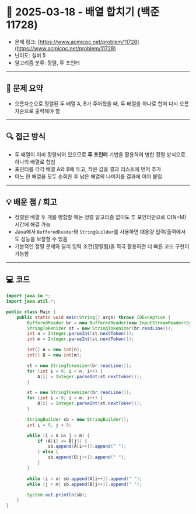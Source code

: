 # 📅 2025-03-18 - 배열 합치기 (백준 11728)

<!-- 문제 링크 -->
- 문제 링크: [https://www.acmicpc.net/problem/11728](https://www.acmicpc.net/problem/11728)
- 난이도: 실버 5
- 알고리즘 분류: 정렬, 투 포인터

---

## 📌 문제 요약

- 오름차순으로 정렬된 두 배열 A, B가 주어졌을 때, 두 배열을 하나로 합쳐 다시 오름차순으로 출력해야 함

---

## 🔍 접근 방식

- 두 배열이 이미 정렬되어 있으므로 **투 포인터** 기법을 활용하여 병합 정렬 방식으로 하나의 배열로 합침
- 포인터를 각각 배열 A와 B에 두고, 작은 값을 결과 리스트에 먼저 추가
- 어느 한 배열을 모두 순회한 후 남은 배열의 나머지를 결과에 이어 붙임

---

## 💡 배운 점 / 회고

- 정렬된 배열 두 개를 병합할 때는 정렬 알고리즘 없이도 투 포인터만으로 O(N+M) 시간에 해결 가능
- Java에서 `BufferedReader`와 `StringBuilder`를 사용하면 대용량 입력/출력에서도 성능을 보장할 수 있음
- 기본적인 정렬 문제와 달리 입력 조건(정렬됨)을 적극 활용하면 더 빠른 코드 구현이 가능함

---

## 💻 코드

```java
import java.io.*;
import java.util.*;

public class Main {
    public static void main(String[] args) throws IOException {
        BufferedReader br = new BufferedReader(new InputStreamReader(System.in));
        StringTokenizer st = new StringTokenizer(br.readLine());
        int n = Integer.parseInt(st.nextToken());
        int m = Integer.parseInt(st.nextToken());

        int[] A = new int[n];
        int[] B = new int[m];

        st = new StringTokenizer(br.readLine());
        for (int i = 0; i < n; i++) {
            A[i] = Integer.parseInt(st.nextToken());
        }

        st = new StringTokenizer(br.readLine());
        for (int i = 0; i < m; i++) {
            B[i] = Integer.parseInt(st.nextToken());
        }

        StringBuilder sb = new StringBuilder();
        int i = 0, j = 0;

        while (i < n && j < m) {
            if (A[i] <= B[j]) {
                sb.append(A[i++]).append(" ");
            } else {
                sb.append(B[j++]).append(" ");
            }
        }

        while (i < n) sb.append(A[i++]).append(" ");
        while (j < m) sb.append(B[j++]).append(" ");

        System.out.println(sb);
    }
}

